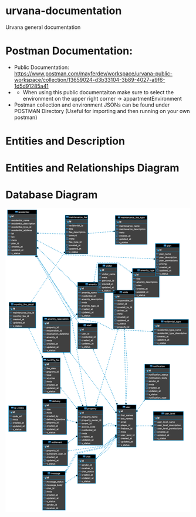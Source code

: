 # urvana-documentation
Urvana general documentation

# Postman  Documentation:
- Public Documentation: https://www.postman.com/mayferdev/workspace/urvana-public-workspace/collection/13659024-d3b33104-3b89-4027-a9f6-1d5d91285a41
- - When using this public documentaiton make sure to select the environment on the upper right corner -> appartmentEnvironment
- Postman collection and environment JSONs can be found under POSTMAN Directory (Useful for importing and then running on your own postman)

# Entities and Description

# Entities and Relationships Diagram

# Database Diagram
![alt text](https://github.com/mayferdev/urvana-documentation/blob/main/assets/DIAGRAM.png?raw=true)
